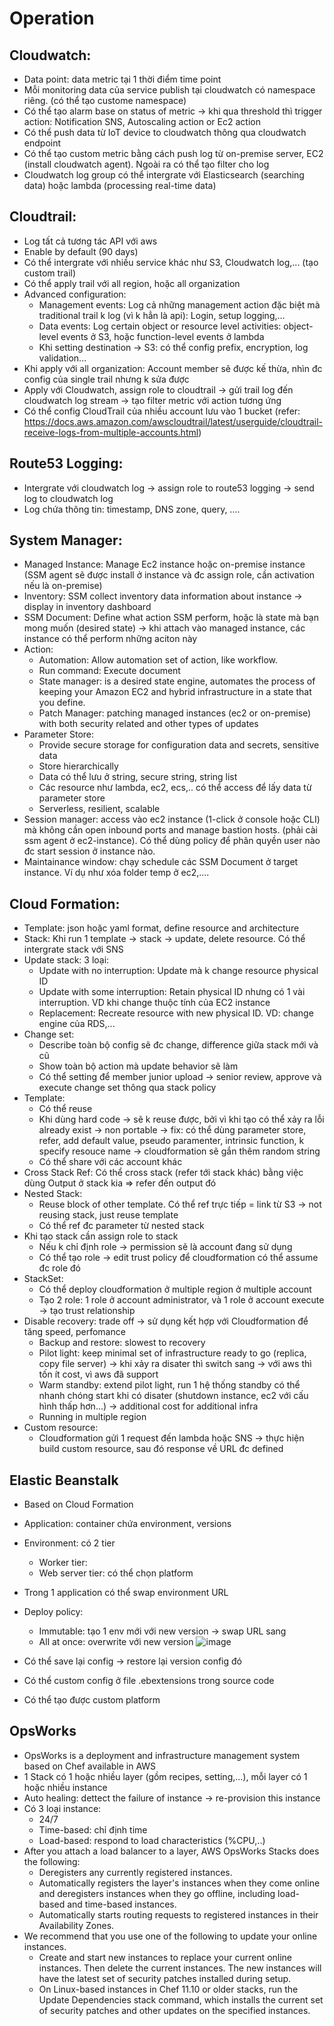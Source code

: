 # Operation

## Cloudwatch:
 - Data point: data metric tại 1 thời điểm time point
 - Mỗi monitoring data của service publish tại cloudwatch có namespace riêng. (có thể tạo custome namespace)
 - Có thể tạo alarm base on status of metric -> khi qua threshold thì trigger action: Notification SNS, Autoscaling action or Ec2 action
 - Có thể push data từ IoT device to cloudwatch thông qua cloudwatch endpoint
 - Có thể tạo custom metric bằng cách push log từ on-premise server, EC2 (install cloudwatch agent). Ngoài ra có thể tạo filter cho log
  - Cloudwatch log group có thể intergrate với Elasticsearch (searching data) hoặc lambda (processing real-time data)
 
## Cloudtrail:
  - Log tất cả tương tác API với aws
  - Enable by default (90 days)
  - Có thể intergrate với nhiều service khác như S3, Cloudwatch log,... (tạo custom trail)
  - Có thể apply trail với all region, hoặc all organization
  - Advanced configuration:
    - Management events: Log cả những management action đặc biệt mà traditional trail k log (vì k hẳn là api): Login, setup logging,...
    - Data events: Log certain object or resource level activities: object-level events ở S3, hoặc function-level events ở lambda
    - Khi setting destination -> S3: có thể config prefix, encryption, log validation...
  - Khi apply với all organization: Account member sẽ được kế thừa, nhìn đc config của single trail nhưng k sửa được
  - Apply với Cloudwatch, assign role to cloudtrail -> gửi trail log đến cloudwatch log stream -> tạo filter metric với action tương ứng
  - Có thể config CloudTrail của nhiều account lưu vào 1 bucket (refer: https://docs.aws.amazon.com/awscloudtrail/latest/userguide/cloudtrail-receive-logs-from-multiple-accounts.html)
  
## Route53 Logging:
  - Intergrate với cloudwatch log -> assign role to route53 logging -> send log to cloudwatch log
  - Log chứa thông tin: timestamp, DNS zone, query, ....

## System Manager:
  - Managed Instance: Manage Ec2 instance hoặc on-premise instance (SSM agent sẽ được install ở instance và đc assign role, cần activation nếu là on-premise)
  - Inventory: SSM collect inventory data information about instance -> display in inventory dashboard
  - SSM Document: Define what action SSM perform, hoặc là state mà bạn mong muốn (desired state) -> khi attach vào managed instance, các instance có thể perform những aciton này
  - Action:
    - Automation: Allow automation set of action, like workflow. 
    - Run command: Execute document
    - State manager: is a desired state engine, automates the process of keeping your Amazon EC2 and hybrid infrastructure in a state that you define.
    - Patch Manager: patching managed instances (ec2 or on-premise) with both security related and other types of updates
  - Parameter Store:
    - Provide secure storage for configuration data and secrets, sensitive data
    - Store hierarchically
    - Data có thể lưu ở string, secure string, string list
    - Các resource như lambda, ec2, ecs,.. có thể access để lấy data từ parameter store
    - Serverless, resilient, scalable
  - Session manager: access vào ec2 instance (1-click ở console hoặc CLI) mà không cần open inbound ports and manage bastion hosts. (phải cài ssm agent ở ec2-instance). Có thể dùng policy để phân quyền user nào đc start session ở instance nào.
  - Maintainance window: chạy schedule các SSM Document ở target instance. Ví dụ như xóa folder temp ở ec2,....
    
## Cloud Formation:
  - Template: json hoặc yaml format, define resource and architecture
  - Stack: Khi run 1 template -> stack -> update, delete resource. Có thể intergrate stack với SNS
  - Update stack: 3 loại:
    - Update with no interruption: Update mà k change resource physical ID
    - Update with some interruption: Retain physical ID nhưng có 1 vài interruption. VD khi change thuộc tính của EC2 instance
    - Replacement: Recreate resource with new physical ID. VD: change engine của RDS,...
  - Change set:
    - Describe toàn bộ config sẽ đc change, difference giữa stack mới và cũ
    - Show toàn bộ action mà update behavior sẽ làm
    - Có thể setting để member junior upload -> senior review, approve và execute change set thông qua stack policy
  - Template:
    - Có thể reuse
    - Khi dùng hard code -> sẽ k reuse được, bởi vì khi tạo có thể xảy ra lỗi already exist -> non portable -> fix: có thể dùng parameter store, refer, add default value, pseudo paramenter, intrinsic function, k specify resouce name -> cloudformation sẽ gắn thêm random string
    - Có thể share với các account khác
  - Cross Stack Ref: Có thể cross stack (refer tới stack khác) bằng việc dùng Output ở stack kia => refer đến output đó
  - Nested Stack: 
    - Reuse block of other template. Có thể ref trực tiếp = link từ S3 -> not reusing stack, just reuse template
    - Có thể ref đc parameter từ nested stack
  - Khi tạo stack cần assign role to stack
    - Nếu k chỉ định role -> permission sẽ là account đang sử dụng
    - Có thể tạo role -> edit trust policy để cloudformation có thể assume đc role đó
  - StackSet:
    - Có thể deploy cloudformation ở multiple region ở multiple account
    - Tạo 2 role: 1 role ở account administrator, và 1 role ở account execute -> tạo trust relationship
  - Disable recovery: trade off -> sử dụng kết hợp với Cloudformation để tăng speed, perfomance
    - Backup and restore: slowest to recovery
    - Pilot light: keep minimal set of infrastructure ready to go (replica, copy file server) -> khi xảy ra disater thì switch sang -> với aws thì tốn ít cost, vì aws đã support
    - Warm standby: extend pilot light, run 1 hệ thống standby có thể nhanh chóng start khi có disater (shutdown instance, ec2 với cấu hình thấp hơn...) -> additional cost for additional infra
    - Running in multiple region
  - Custom resource: 
    - Cloudformation gửi 1 request đến lambda hoặc SNS -> thực hiện build custom resource, sau đó response về URL đc defined

## Elastic Beanstalk
 - Based on Cloud Formation
 - Application: container chứa environment, versions
 - Environment: có 2 tier
   - Worker tier:
   - Web server tier: có thể chọn platform
 - Trong 1 application có thể swap environment URL 
 - Deploy policy:
   - Immutable: tạo 1 env mới với new version -> swap URL sang
   - All at once: overwrite với new version
   ![image](https://user-images.githubusercontent.com/40649408/74605832-ea44f080-510e-11ea-8c24-0a32e121f97f.png)

 - Có thể save lại config -> restore lại version config đó
 - Có thể custom config ở file .ebextensions trong source code
 - Có thể tạo được custom platform
 
## OpsWorks
 - OpsWorks is a deployment and infrastructure management system based on Chef available in AWS
 - 1 Stack có 1 hoặc nhiều layer (gồm recipes, setting,...), mỗi layer có 1 hoặc nhiều instance
 - Auto healing: dettect the failure of instance -> re-provision this instance
 - Có 3 loại instance:
   - 24/7
   - Time-based: chỉ định time
   - Load-based: respond to load characteristics (%CPU,..)
 - After you attach a load balancer to a layer, AWS OpsWorks Stacks does the following:
   - Deregisters any currently registered instances.
   - Automatically registers the layer's instances when they come online and deregisters instances when they go offline, including load-based and time-based instances.
   - Automatically starts routing requests to registered instances in their Availability Zones.
 - We recommend that you use one of the following to update your online instances.
   - Create and start new instances to replace your current online instances. Then delete the current instances. The new instances will have the latest set of security patches installed during setup.
   - On Linux-based instances in Chef 11.10 or older stacks, run the Update Dependencies stack command, which installs the current set of security patches and other updates on the specified instances.
